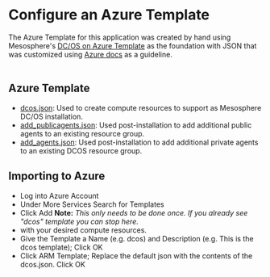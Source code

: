 # Configure an Azure Template

The Azure Template for this application was created by hand using Mesosphere's [DC/OS on Azure Template](https://downloads.dcos.io/dcos/stable/azure.html) as the foundation with JSON that was customized using [Azure docs](https://azure.microsoft.com/en-us/resources/templates/) as a guideline.<br><br>

## Azure Template
- [dcos.json](dcos.json): Used to create compute resources to support as Mesosphere DC/OS installation.
- [add_publicagents.json](add_publicagents.json): Used post-installation to add additional public agents to an existing resource group.
- [add_agents.json](add_agents.json): Used post-installation to add additional private agents to an existing DCOS resource group.

## Importing to Azure
- Log into Azure Account
- Under More Services Search for Templates
- Click Add  **Note:** *This only needs to be done once. If you already see "dcos" template you can stop here.*
- with your desired compute resources.
- Give the Template a Name (e.g. dcos) and Description (e.g. This is the dcos template); Click OK
- Click ARM Template; Replace the default json with the contents of the dcos.json.  Click OK




